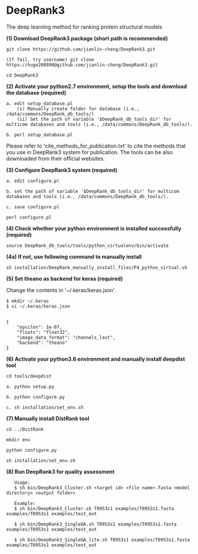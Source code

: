 # DeepRank3
The deep learning method for ranking protein structural models


**(1) Download DeepRank3 package (short path is recommended)**

```
git clone https://github.com/jianlin-cheng/DeepRank3.git

(If fail, try username) git clone https://huge200890@github.com/jianlin-cheng/DeepRank3.git

cd DeepRank3
```

**(2) Activate your python2.7 environment, setup the tools and download the database (required)**

```
a. edit setup_database.pl
    (i) Manually create folder for database (i.e., /data/commons/DeepRank_db_tools/)
    (ii) Set the path of variable '$DeepRank_db_tools_dir' for multicom databases and tools (i.e., /data/commons/DeepRank_db_tools/).

b. perl setup_database.pl
```

Please refer to 'cite_methods_for_publication.txt' to cite the methods that you use in DeepRank3 system for publication. The tools can be also downloaded from their official websites.


**(3) Configure DeepRank3 system (required)**

```
a. edit configure.pl

b. set the path of variable '$DeepRank_db_tools_dir' for multicom databases and tools (i.e., /data/commons/DeepRank_db_tools/).

c. save configure.pl

perl configure.pl
```

**(4) Check whether your python environment is installed successfully (required)**

```
source DeepRank_db_tools/tools/python_virtualenv/bin/activate
```

**(4a) If not, use following command to manually install**
```
sh installation/DeepRank_manually_install_files/P4_python_virtual.sh
```

**(5) Set theano as backend for keras (required)**

Change the contents in '~/.keras/keras.json'.
```
$ mkdir ~/.keras
$ vi ~/.keras/keras.json


{
    "epsilon": 1e-07,
    "floatx": "float32",
    "image_data_format": "channels_last",
    "backend": "theano"
}
```

**(6) Activate your python3.6 environment and manually install deepdist tool**

```
cd tools/deepdist

a. python setup.py

b. python configure.py

c. sh installation/set_env.sh
```

**(7) Manually install DistRank tool**

```
cd ../DistRank

mkdir env

python configure.py

sh installation/set_env.sh

```

**(8) Run DeepRank3 for quality assessment**

```
   Usage:
   $ sh bin/DeepRank3_Cluster.sh <target id> <file name>.fasta <model directory> <output folder>

   Example:
   $ sh bin/DeepRank3_Cluster.sh T0953s1 examples/T0953s1.fasta examples/T0953s1 examples/test_out
   
   $ sh bin/DeepRank3_SingleQA.sh T0953s1 examples/T0953s1.fasta examples/T0953s1 examples/test_out

   $ sh bin/DeepRank3_SingleQA_lite.sh T0953s1 examples/T0953s1.fasta examples/T0953s1 examples/test_out

```